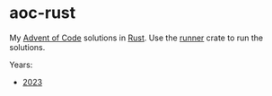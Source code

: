 # aoc-rust

My [Advent of Code](https://adventofcode.com/) solutions in [Rust](https://www.rust-lang.org/). Use the [runner](./crates/runner/README.md) crate to run the solutions.

Years:
- [2023](./crates/twenty-three/README.md)
